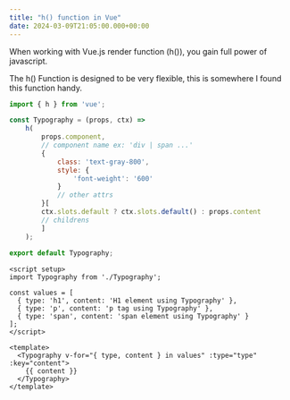 ```yaml
---
title: "h() function in Vue"
date: 2024-03-09T21:05:00.000+00:00
---
```


When working with Vue.js render function (h()), you gain full power of javascript. 

The h() Function is designed to be very flexible, this is somewhere I found this function handy.

```js
import { h } from 'vue';

const Typography = (props, ctx) =>
    h(
        props.component,
        // component name ex: 'div | span ...'
        {
            class: 'text-gray-800',
            style: {
                'font-weight': '600'
            }
            // other attrs
        }[
        ctx.slots.default ? ctx.slots.default() : props.content
        // childrens
        ]
    );
    
export default Typography;
```

```vue
<script setup>
import Typography from './Typography';

const values = [
  { type: 'h1', content: 'H1 element using Typography' },
  { type: 'p', content: 'p tag using Typography' },
  { type: 'span', content: 'span element using Typography' }
];
</script>

<template>
  <Typography v-for="{ type, content } in values" :type="type" :key="content">
    {{ content }}
  </Typography>
</template>
```